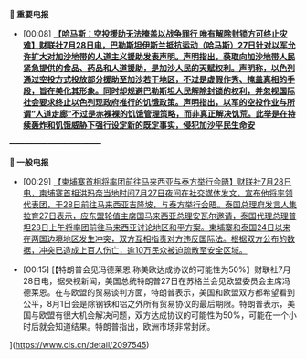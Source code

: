 **🔴 重要电报**

  - [00:08] **[【哈马斯：空投援助无法掩盖以战争罪行 唯有解除封锁方可终止灾难】财联社7月28日电，巴勒斯坦伊斯兰抵抗运动（哈马斯）27日针对以军允许扩大对加沙地带的人道主义援助发表声明。声明指出，获取向加沙地带人民紧急提供的食品、药品和人道援助，是加沙人民的天赋权利。声明称，以色列通过空投方式投放部分援助至加沙若干地区，不过是虚假作秀、掩盖真相的手段，旨在美化其形象。同时却规避巴勒斯坦人民解除封锁的权利，并忽视国际社会要求终止以色列现政府推行的饥饿政策。声明指出，以军的空投作业与所谓“人道走廊”不过是赤裸裸的饥饿管理策略，而非真正解决饥荒。此举是在持续轰炸和饥饿威胁下强行设定新的既定事实，侵犯加沙平民生命安](https://www.cls.cn/detail/2097544)**

━━━━━━━━━━━━━━━━━━━

**📰 一般电报**

  - [00:29] [【柬埔寨首相将率团前往马来西亚与泰方举行会晤】财联社7月28日电，柬埔寨首相洪玛奈当地时间7月27日夜间在社交媒体发文，宣布他将率领代表团，于28日前往马来西亚吉隆坡，与泰方举行会晤。泰国总理府发言人集拉育27日表示，应东盟轮值主席国马来西亚总理安瓦尔邀请，泰国代理总理普坦28日上午将率团前往马来西亚讨论地区和平方案。柬埔寨和泰国24日以来在两国边境地区发生冲突，双方互相指责对方违反国际法。根据双方公布的数据，冲突已造成上百人伤亡，逾10万民众被迫疏散至安全区域。](https://www.cls.cn/detail/2097546)

  - [00:15] [【特朗普会见冯德莱恩 称美欧达成协议的可能性为50%】财联社7月28日电，据央视新闻，美国总统特朗普27日在苏格兰会见欧盟委员会主席冯德莱恩。在与欧盟的贸易谈判方面，特朗普表示，美国和欧盟双方都希望看到公平，8月1日会是除钢铁和铝之外所有贸易协议的最后期限。特朗普表示，美国与欧盟有很大机会解决问题，双方达成协议的可能性为50%，可能在一个小时后就会知道结果。特朗普指出，欧洲市场非常封闭。

](https://www.cls.cn/detail/2097545)
